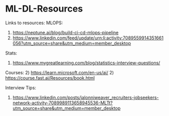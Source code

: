 # ML-DL-Resources
Links to resources:
MLOPS:
1) https://neptune.ai/blog/build-ci-cd-mlops-pipeline
2) https://www.linkedin.com/feed/update/urn:li:activity:7089559914351661056?utm_source=share&utm_medium=member_desktop

Stats:
1) https://www.mygreatlearning.com/blog/statistics-interview-questions/

Courses:
2) https://learn.microsoft.com/en-us/ai/
2) https://course.fast.ai/Resources/book.html

Interview Tips:
1) https://www.linkedin.com/posts/jalonniweaver_recruiters-jobseekers-network-activity-7089989113658945536-MLTt?utm_source=share&utm_medium=member_desktop

